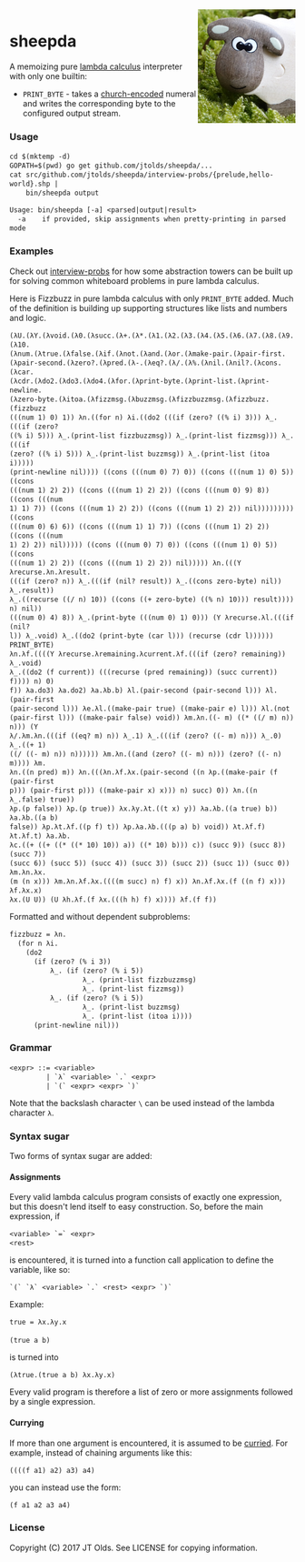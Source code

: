 <img align="right" src="res/photo.png">

# sheepda

A memoizing pure
[lambda calculus](https://en.wikipedia.org/wiki/Lambda_calculus) interpreter
with only one builtin:

 * `PRINT_BYTE` - takes a
    [church-encoded](https://en.wikipedia.org/wiki/Church_encoding) numeral
    and writes the corresponding byte to the configured output stream.

### Usage

```
cd $(mktemp -d)
GOPATH=$(pwd) go get github.com/jtolds/sheepda/...
cat src/github.com/jtolds/sheepda/interview-probs/{prelude,hello-world}.shp |
    bin/sheepda output
```

```
Usage: bin/sheepda [-a] <parsed|output|result>
  -a	if provided, skip assignments when pretty-printing in parsed mode
```

### Examples

Check out
[interview-probs](https://github.com/jtolds/sheepda/tree/master/interview-probs)
for how some abstraction towers can be built up for solving common whiteboard
problems in pure lambda calculus.

Here is Fizzbuzz in pure lambda calculus with only `PRINT_BYTE` added. Much of
the definition is building up supporting structures like lists and numbers and
logic.

```
(λU.(λY.(λvoid.(λ0.(λsucc.(λ+.(λ*.(λ1.(λ2.(λ3.(λ4.(λ5.(λ6.(λ7.(λ8.(λ9.(λ10.
(λnum.(λtrue.(λfalse.(λif.(λnot.(λand.(λor.(λmake-pair.(λpair-first.
(λpair-second.(λzero?.(λpred.(λ-.(λeq?.(λ/.(λ%.(λnil.(λnil?.(λcons.(λcar.
(λcdr.(λdo2.(λdo3.(λdo4.(λfor.(λprint-byte.(λprint-list.(λprint-newline.
(λzero-byte.(λitoa.(λfizzmsg.(λbuzzmsg.(λfizzbuzzmsg.(λfizzbuzz.(fizzbuzz
(((num 1) 0) 1)) λn.((for n) λi.((do2 (((if (zero? ((% i) 3))) λ_.(((if (zero?
((% i) 5))) λ_.(print-list fizzbuzzmsg)) λ_.(print-list fizzmsg))) λ_.(((if
(zero? ((% i) 5))) λ_.(print-list buzzmsg)) λ_.(print-list (itoa i)))))
(print-newline nil)))) ((cons (((num 0) 7) 0)) ((cons (((num 1) 0) 5)) ((cons
(((num 1) 2) 2)) ((cons (((num 1) 2) 2)) ((cons (((num 0) 9) 8)) ((cons (((num
1) 1) 7)) ((cons (((num 1) 2) 2)) ((cons (((num 1) 2) 2)) nil))))))))) ((cons
(((num 0) 6) 6)) ((cons (((num 1) 1) 7)) ((cons (((num 1) 2) 2)) ((cons (((num
1) 2) 2)) nil))))) ((cons (((num 0) 7) 0)) ((cons (((num 1) 0) 5)) ((cons
(((num 1) 2) 2)) ((cons (((num 1) 2) 2)) nil))))) λn.(((Y λrecurse.λn.λresult.
(((if (zero? n)) λ_.(((if (nil? result)) λ_.((cons zero-byte) nil)) λ_.result))
λ_.((recurse ((/ n) 10)) ((cons ((+ zero-byte) ((% n) 10))) result)))) n) nil))
(((num 0) 4) 8)) λ_.(print-byte (((num 0) 1) 0))) (Y λrecurse.λl.(((if (nil?
l)) λ_.void) λ_.((do2 (print-byte (car l))) (recurse (cdr l)))))) PRINT_BYTE)
λn.λf.((((Y λrecurse.λremaining.λcurrent.λf.(((if (zero? remaining)) λ_.void)
λ_.((do2 (f current)) (((recurse (pred remaining)) (succ current)) f)))) n) 0)
f)) λa.do3) λa.do2) λa.λb.b) λl.(pair-second (pair-second l))) λl.(pair-first
(pair-second l))) λe.λl.((make-pair true) ((make-pair e) l))) λl.(not
(pair-first l))) ((make-pair false) void)) λm.λn.((- m) ((* ((/ m) n)) n))) (Y
λ/.λm.λn.(((if ((eq? m) n)) λ_.1) λ_.(((if (zero? ((- m) n))) λ_.0) λ_.((+ 1)
((/ ((- m) n)) n)))))) λm.λn.((and (zero? ((- m) n))) (zero? ((- n) m)))) λm.
λn.((n pred) m)) λn.(((λn.λf.λx.(pair-second ((n λp.((make-pair (f (pair-first
p))) (pair-first p))) ((make-pair x) x))) n) succ) 0)) λn.((n λ_.false) true))
λp.(p false)) λp.(p true)) λx.λy.λt.((t x) y)) λa.λb.((a true) b)) λa.λb.((a b)
false)) λp.λt.λf.((p f) t)) λp.λa.λb.(((p a) b) void)) λt.λf.f) λt.λf.t) λa.λb.
λc.((+ ((+ ((* ((* 10) 10)) a)) ((* 10) b))) c)) (succ 9)) (succ 8)) (succ 7))
(succ 6)) (succ 5)) (succ 4)) (succ 3)) (succ 2)) (succ 1)) (succ 0)) λm.λn.λx.
(m (n x))) λm.λn.λf.λx.((((m succ) n) f) x)) λn.λf.λx.(f ((n f) x))) λf.λx.x)
λx.(U U)) (U λh.λf.(f λx.(((h h) f) x)))) λf.(f f))
```

Formatted and without dependent subproblems:

```
fizzbuzz = λn.
  (for n λi.
    (do2
      (if (zero? (% i 3))
          λ_. (if (zero? (% i 5))
                  λ_. (print-list fizzbuzzmsg)
                  λ_. (print-list fizzmsg))
          λ_. (if (zero? (% i 5))
                  λ_. (print-list buzzmsg)
                  λ_. (print-list (itoa i))))
      (print-newline nil)))
```

### Grammar

```
<expr> ::= <variable>
         | `λ` <variable> `.` <expr>
         | `(` <expr> <expr> `)`
```

Note that the backslash character `\` can be used instead of the lambda
character `λ`.

### Syntax sugar

Two forms of syntax sugar are added:

#### Assignments

Every valid lambda calculus program consists of exactly one expression, but
this doesn't lend itself to easy construction. So, before the main expression,
if

```
<variable> `=` <expr>
<rest>
```

is encountered, it is turned into a function call application to define the
variable, like so:

```
`(` `λ` <variable> `.` <rest> <expr> `)`
```

Example:

```
true = λx.λy.x

(true a b)
```

is turned into

```
(λtrue.(true a b) λx.λy.x)
```

Every valid program is therefore a list of zero or more assignments followed
by a single expression.

#### Currying

If more than one argument is encountered, it is assumed to be
[curried](https://en.wikipedia.org/wiki/Currying).
For example, instead of chaining arguments like this:

```
((((f a1) a2) a3) a4)
```

you can instead use the form:

```
(f a1 a2 a3 a4)
```

### License

Copyright (C) 2017 JT Olds. See LICENSE for copying information.
